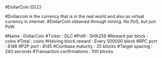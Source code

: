 #DollarCoin (DLC)

#Dollarcoin is the currency that is in the real world and also as virtual currency in internet.
#DollarCoin obtained through mining. No PoS, but just PoW.

#Name : DollarCoin
#Ticker : DLC
#PoW : SHA256
#Reward per block : coins
#Total :  coins
#Halving block reward : Every 500000 block
#RPC port : 8146
#P2P port : 8145
#Coinbase maturity : 25 blocks
#Target spacing : 240 seconds
#Transaction confirmations : 100 blocks
